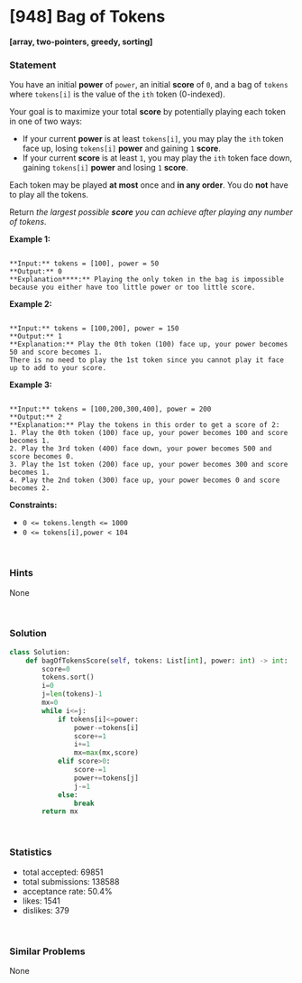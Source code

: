 # [948] Bag of Tokens

**[array, two-pointers, greedy, sorting]**

### Statement

You have an initial **power** of `power`, an initial **score** of `0`, and a bag of `tokens` where `tokens[i]` is the value of the `ith` token (0-indexed).

Your goal is to maximize your total **score** by potentially playing each token in one of two ways:

* If your current **power** is at least `tokens[i]`, you may play the `ith` token face up, losing `tokens[i]` **power** and gaining `1` **score**.
* If your current **score** is at least `1`, you may play the `ith` token face down, gaining `tokens[i]` **power** and losing `1` **score**.



Each token may be played **at most** once and **in any order**. You do **not** have to play all the tokens.

Return *the largest possible **score** you can achieve after playing any number of tokens*.


**Example 1:**

```

**Input:** tokens = [100], power = 50
**Output:** 0
**Explanation****:** Playing the only token in the bag is impossible because you either have too little power or too little score.

```

**Example 2:**

```

**Input:** tokens = [100,200], power = 150
**Output:** 1
**Explanation:** Play the 0th token (100) face up, your power becomes 50 and score becomes 1.
There is no need to play the 1st token since you cannot play it face up to add to your score.

```

**Example 3:**

```

**Input:** tokens = [100,200,300,400], power = 200
**Output:** 2
**Explanation:** Play the tokens in this order to get a score of 2:
1. Play the 0th token (100) face up, your power becomes 100 and score becomes 1.
2. Play the 3rd token (400) face down, your power becomes 500 and score becomes 0.
3. Play the 1st token (200) face up, your power becomes 300 and score becomes 1.
4. Play the 2nd token (300) face up, your power becomes 0 and score becomes 2.

```

**Constraints:**
* `0 <= tokens.length <= 1000`
* `0 <= tokens[i],power < 104`


<br>

### Hints

None

<br>

### Solution

```py
class Solution:
    def bagOfTokensScore(self, tokens: List[int], power: int) -> int:
        score=0
        tokens.sort()
        i=0
        j=len(tokens)-1
        mx=0
        while i<=j:
            if tokens[i]<=power:
                power-=tokens[i]
                score+=1
                i+=1
                mx=max(mx,score)
            elif score>0:
                score-=1
                power+=tokens[j]
                j-=1
            else:
                break
        return mx
```

<br>

### Statistics

- total accepted: 69851
- total submissions: 138588
- acceptance rate: 50.4%
- likes: 1541
- dislikes: 379

<br>

### Similar Problems

None
